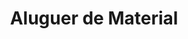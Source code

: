 ---
title: Aluguer de Material
weight: 4
description: This is for meta description. You can write here details about this provided service. #TODO

images:
- media/servicos/aluguer/aluguer.jpeg
- media/servicos/aluguer/aluguer1.jpeg
- media/servicos/aluguer/aluguer2.jpeg
- media/servicos/aluguer/aluguer3.jpeg

homepage_link_enable: true

section_button_name: Aluguer de Material
id: aluguer
class: "services-page default-section-page"
background: "../../media/headers/header2.jpg"

---